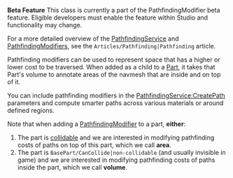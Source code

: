 **Beta Feature** This class is currently a part of the PathfindingModifier beta feature. Eligible developers must enable the feature within Studio and functionality may change.

For a more detailed overview of the [PathfindingService](https://developer.roblox.com/en-us/api-reference/class/PathfindingService) and [PathfindingModifiers](https://developer.roblox.com/en-us/api-reference/class/PathfindingModifier), see the `Articles/Pathfinding|Pathfinding` article.

Pathfinding modifiers can be used to represent space that has a higher or lower cost to be traversed. When added as a child to a [Part](https://developer.roblox.com/en-us/api-reference/class/Part), it takes that Part's volume to annotate areas of the navmesh that are inside and on top of it.

You can include pathfinding modifiers in the [PathfindingService:CreatePath](https://developer.roblox.com/en-us/api-reference/function/PathfindingService/CreatePath) parameters and compute smarter paths across various materials or around defined regions.

Note that when adding a [PathfindingModifier](https://developer.roblox.com/en-us/api-reference/class/PathfindingModifier) to a part, **either**:

1.  The part is [collidable](https://developer.roblox.com/en-us/api-reference/property/BasePart/CanCollide) and we are interested in modifying pathfinding costs of paths on top of this part, which we call **area**.
2.  The part is `BasePart/CanCollide|non-collidable` (and usually invisible in game) and we are interested in modifying pathfinding costs of paths inside the part, which we call **volume**.